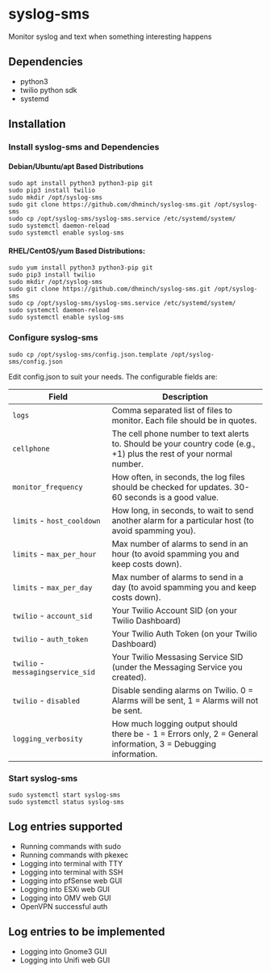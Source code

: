 # syslog-sms
Monitor syslog and text when something interesting happens

## Dependencies

- python3
- twilio python sdk
- systemd

## Installation

### Install syslog-sms and Dependencies

#### Debian/Ubuntu/apt Based Distributions
```
sudo apt install python3 python3-pip git
sudo pip3 install twilio
sudo mkdir /opt/syslog-sms
sudo git clone https://github.com/dhminch/syslog-sms.git /opt/syslog-sms
sudo cp /opt/syslog-sms/syslog-sms.service /etc/systemd/system/
sudo systemctl daemon-reload
sudo systemctl enable syslog-sms
```

#### RHEL/CentOS/yum Based Distributions:

```
sudo yum install python3 python3-pip git
sudo pip3 install twilio
sudo mkdir /opt/syslog-sms
sudo git clone https://github.com/dhminch/syslog-sms.git /opt/syslog-sms
sudo cp /opt/syslog-sms/syslog-sms.service /etc/systemd/system/
sudo systemctl daemon-reload
sudo systemctl enable syslog-sms
```

### Configure syslog-sms

```
sudo cp /opt/syslog-sms/config.json.template /opt/syslog-sms/config.json
```

Edit config.json to suit your needs. The configurable fields are:

| Field | Description |
| --- | --- |
| `logs` | Comma separated list of files to monitor. Each file should be in quotes. |
| `cellphone` | The cell phone number to text alerts to. Should be your country code (e.g., +1) plus the rest of your normal number. |
| `monitor_frequency` | How often, in seconds, the log files should be checked for updates. 30-60 seconds is a good value. |
| `limits` - `host_cooldown` | How long, in seconds, to wait to send another alarm for a particular host (to avoid spamming you). |
| `limits` - `max_per_hour` | Max number of alarms to send in an hour (to avoid spamming you and keep costs down). |
| `limits` - `max_per_day` | Max number of alarms to send in a day (to avoid spamming you and keep costs down). |
| `twilio` - `account_sid` | Your Twilio Account SID (on your Twilio Dashboard) |
| `twilio` - `auth_token` | Your Twilio Auth Token (on your Twilio Dashboard)  |
| `twilio` - `messagingservice_sid` | Your Twilio Messasing Service SID (under the Messaging Service you created). |
| `twilio` - `disabled` | Disable sending alarms on Twilio. 0 = Alarms will be sent, 1 = Alarms will not be sent. |
| `logging_verbosity` | How much logging output should there be - 1 = Errors only, 2 = General information, 3 = Debugging information. |

### Start syslog-sms

```
sudo systemctl start syslog-sms
sudo systemctl status syslog-sms
```

## Log entries supported

- Running commands with sudo
- Running commands with pkexec
- Logging into terminal with TTY
- Logging into terminal with SSH
- Logging into pfSense web GUI
- Logging into ESXi web GUI
- Logging into OMV web GUI
- OpenVPN successful auth

## Log entries to be implemented
- Logging into Gnome3 GUI
- Logging into Unifi web GUI